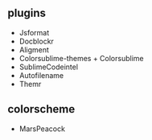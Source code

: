 ## plugins

- Jsformat
- Docblockr
- Aligment
- Colorsublime-themes + Colorsublime
- SublimeCodeintel
- Autofilename
- Themr

## colorscheme
- MarsPeacock